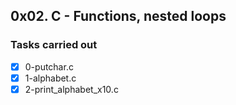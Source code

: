 ## 0x02. C - Functions, nested loops
### Tasks carried out
- [x] 0-putchar.c
- [x] 1-alphabet.c
- [x] 2-print_alphabet_x10.c
